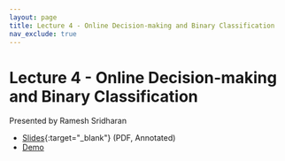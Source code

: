 ```yaml
---
layout: page
title: Lecture 4 - Online Decision-making and Binary Classification
nav_exclude: true
---
```


# Lecture 4 - Online Decision-making and Binary Classification

Presented by Ramesh Sridharan

- [Slides](https://docs.google.com/presentation/d/1P3HXakhkuMp8EIp2jJ8KaoAkoTRxiX_5zbI2wrHSWi0/edit?usp=sharing){:target="_blank"} (PDF, Annotated)
- [Demo](http://data102.datahub.berkeley.edu/hub/user-redirect/git-sync?repo=https://github.com/ds-102/fa23-materials&subPath=lecture/lecture04/binary_classification.ipynb)
